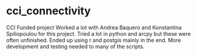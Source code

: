 # cci_connectivity
CCI Funded project
Worked a lot with Andrea Baquero and Konstantina Spiliopoulou for this project.
Tried a lot in python and arcpy but these were often unfinished.
Ended up using r and postgis mainly in the end.
More development and testing needed to many of the scripts.


